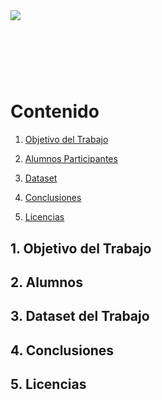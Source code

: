 
<div style="width: 1000%; clear: both;">
<div style="float: left; width: 50%;">
<img src="https://trabajando.pe/wp-content/uploads/2021/06/UPC.png", align="left">
</div>
<div style="float: right; width: 50%;">
<p style="margin: 0; padding-top: 22px; text-align:right;">Análisis Exploratorio de un Conjunto de Datos</p>
<p style="margin: 0; text-align:right;">Curso:<b> Administración de Datos</b></p>
<p style="margin: 0; text-align:right;">Profesora: <b>Patricia Reyes Silva</b></p>
</div>
<div style="width:100%;">&nbsp;</div>
<center><h1>TA1</h1></center>

# Contenido

1. [Objetivo del Trabajo](#data1)

2. [Alumnos Participantes](#data2)

3. [Dataset](#data3)
    
4. [Conclusiones](#data4)
  
5. [Licencias](#data5)


## 1. Objetivo del Trabajo <a name="data1"></a>

## 2. Alumnos <a name="data2"></a>

## 3. Dataset del Trabajo <a name="data3"></a>

## 4. Conclusiones <a name="data4"></a>
  
## 5. Licencias <a name="data5"></a>

